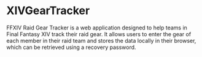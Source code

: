 # XIVGearTracker
FFXIV Raid Gear Tracker is a web application designed to help teams in Final Fantasy XIV track their raid gear. It allows users to enter the gear of each member in their raid team and stores the data locally in their browser, which can be retrieved using a recovery password.
